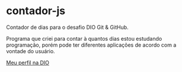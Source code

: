 # contador-js
Contador de dias para o desafio DIO Git &amp; GitHub.

Programa que criei para contar à quantos dias estou estudando programação, porém pode ter diferentes aplicações de acordo com a vontade do usuário.

[Meu perfil na DIO](https://www.dio.me/users/reesilva73)
